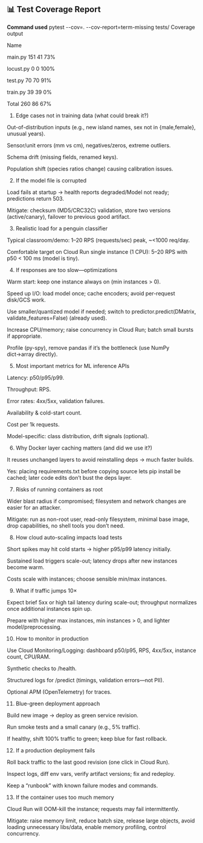 ## 📊 Test Coverage Report



**Command used**
pytest --cov=. --cov-report=term-missing tests/
Coverage output


Name 	 

main.py	151	41	73%

locust.py	0	0	100%

test.py	70	70	91%

train.py	39	39	0%

Total	260	86	67%




1) Edge cases not in training data (what could break it?)

Out-of-distribution inputs (e.g., new island names, sex not in {male,female}, unusual years).

Sensor/unit errors (mm vs cm), negatives/zeros, extreme outliers.

Schema drift (missing fields, renamed keys).

Population shift (species ratios change) causing calibration issues.

2) If the model file is corrupted

Load fails at startup → health reports degraded/Model not ready; predictions return 503.

Mitigate: checksum (MD5/CRC32C) validation, store two versions (active/canary), failover to previous good artifact.

3) Realistic load for a penguin classifier

Typical classroom/demo: 1–20 RPS (requests/sec) peak, ~<1000 req/day.

Comfortable target on Cloud Run single instance (1 CPU): 5–20 RPS with p50 < 100 ms (model is tiny).

4) If responses are too slow—optimizations

Warm start: keep one instance always on (min instances > 0).

Speed up I/O: load model once; cache encoders; avoid per-request disk/GCS work.

Use smaller/quantized model if needed; switch to predictor.predict(DMatrix, validate_features=False) (already used).

Increase CPU/memory; raise concurrency in Cloud Run; batch small bursts if appropriate.

Profile (py-spy), remove pandas if it’s the bottleneck (use NumPy dict→array directly).

5) Most important metrics for ML inference APIs

Latency: p50/p95/p99.

Throughput: RPS.

Error rates: 4xx/5xx, validation failures.

Availability & cold-start count.

Cost per 1k requests.

Model-specific: class distribution, drift signals (optional).

6) Why Docker layer caching matters (and did we use it?)

It reuses unchanged layers to avoid reinstalling deps → much faster builds.

Yes: placing requirements.txt before copying source lets pip install be cached; later code edits don’t bust the deps layer.

7) Risks of running containers as root

Wider blast radius if compromised; filesystem and network changes are easier for an attacker.

Mitigate: run as non-root user, read-only filesystem, minimal base image, drop capabilities, no shell tools you don’t need.

8) How cloud auto-scaling impacts load tests

Short spikes may hit cold starts → higher p95/p99 latency initially.

Sustained load triggers scale-out; latency drops after new instances become warm.

Costs scale with instances; choose sensible min/max instances.

9) What if traffic jumps 10×

Expect brief 5xx or high tail latency during scale-out; throughput normalizes once additional instances spin up.

Prepare with higher max instances, min instances > 0, and lighter model/preprocessing.

10) How to monitor in production

Use Cloud Monitoring/Logging: dashboard p50/p95, RPS, 4xx/5xx, instance count, CPU/RAM.

Synthetic checks to /health.

Structured logs for /predict (timings, validation errors—not PII).

Optional APM (OpenTelemetry) for traces.

11) Blue-green deployment approach

Build new image → deploy as green service revision.

Run smoke tests and a small canary (e.g., 5% traffic).

If healthy, shift 100% traffic to green; keep blue for fast rollback.

12) If a production deployment fails

Roll back traffic to the last good revision (one click in Cloud Run).

Inspect logs, diff env vars, verify artifact versions; fix and redeploy.

Keep a “runbook” with known failure modes and commands.

13) If the container uses too much memory

Cloud Run will OOM-kill the instance; requests may fail intermittently.

Mitigate: raise memory limit, reduce batch size, release large objects, avoid loading unnecessary libs/data, enable memory profiling, control concurrency.

